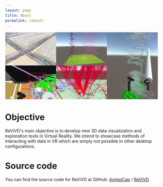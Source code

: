 ```yaml
---
layout: page
title: About
permalink: /about/
---
```

![picture](assets/img/teaser_website.png)

# Objective

ReViVD's main objective is to develop new 3D data visualization and exploration tools in Virtual Reality. We intend to showcase methods of interacting with data in VR which are simply not possible in other desktop configurations.
# Source code

You can find the source code for ReViVD at GitHub:
[AmigoCap][amigocap-organization] /
[ReViVD](https://github.com/AmigoCap/ReViVD)


[amigocap-organization]: https://github.com/AmigoCap
